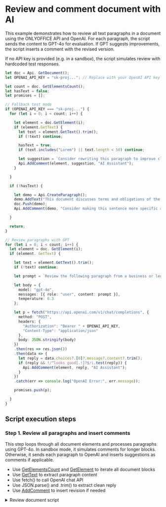 # Review and comment document with AI

This example demonstrates how to review all text paragraphs in a document using the ONLYOFFICE API and OpenAI. For each paragraph, the script sends the content to GPT-4o for evaluation. If GPT suggests improvements, the script inserts a comment with the revised version.

If no API key is provided (e.g. in a sandbox), the script simulates review with hardcoded test responses.

```ts editor-docx zoom=60
let doc = Api. GetDocument(); 
let OPENAI_API_KEY = "sk-proj..."; // Replace with your OpenAI API key

let count = doc. GetElementsCount(); 
let hasText = false; 
let promises = []; 

// Fallback test mode
if (OPENAI_API_KEY === "sk-proj...") {
  for (let i = 0; i < count; i++) {

    let element = doc.GetElement(i);
    if (element.GetText) {
      let text = element.GetText().trim();
      if (!text) continue;

      hasText = true;
      if (text.includes("Lorem") || text.length < 50) continue;

      let suggestion = `Consider rewriting this paragraph to improve clarity and formality.` ;
      Api.AddComment(element, suggestion, "AI Assistant");
    }

  }

  if (!hasText) {

    let demo = Api.CreateParagraph();
    demo.AddText("This document discusses terms and obligations of the service provider.");
    doc.Push(demo);
    Api.AddComment(demo, "Consider making this sentence more specific and structured.", "AI Assistant");

  }

  return; 
}

// Review paragraphs with GPT
for (let i = 0; i < count; i++) {
  let element = doc. GetElement(i); 
  if (element. GetText) {

    let text = element.GetText().trim();
    if (!text) continue;

    let prompt = `Review the following paragraph from a business or legal document. Assess it for clarity, tone, grammar, and professional style. If it's well-written and requires no changes, respond exactly: "Looks good." If it needs improvement, suggest a concise and constructive revision.\n\nParagraph:\n"${text}"` ;

    let body = {
      model: "gpt-4o",
      messages: [{ role: "user", content: prompt }],
      temperature: 0.3
    };

    let p = fetch("https://api.openai.com/v1/chat/completions", {
      method: "POST",
      headers: {
        "Authorization": "Bearer " + OPENAI_API_KEY,
        "Content-Type": "application/json"
      },
      body: JSON.stringify(body)
    })
    .then(res => res.json())
    .then(data => {
      let reply = data.choices?.[0]?.message?.content?.trim();
      if (reply && !/^looks good[.!]?$/i.test(reply)) {
        Api.AddComment(element, reply, "AI Assistant");
      }
    })
    .catch(err => console.log("OpenAI Error:", err.message));

    promises.push(p);

  }
}

```

## Script execution steps

### Step 1. Review all paragraphs and insert comments

This step loops through all document elements and processes paragraphs using GPT-4o. In sandbox mode, it simulates comments for longer blocks. Otherwise, it sends each paragraph to OpenAI and inserts suggestions as comments if applicable.

- Use [GetElementsCount](../../usage-api/text-document-api/ApiDocument/Methods/GetElementsCount.md) and [GetElement](../../usage-api/text-document-api/ApiDocument/Methods/GetElement.md) to iterate all document blocks
- Use [GetText](../../usage-api/text-document-api/ApiParagraph/Methods/GetText.md) to extract paragraph content
- Use fetch() to call OpenAI chat API
- Use JSON.parse() and .trim() to extract clean reply
- Use [AddComment](../../usage-api/text-document-api/Api/Methods/AddComment.md) to insert revision if needed

<details>
  <summary>Review document script</summary>

    ```ts
    let OPENAI_API_KEY = "sk-proj..."; // Replace with your OpenAI API key

    let count = doc.GetElementsCount();
    let hasText = false;
    let promises = [];

    // Fallback test mode
    if (OPENAI_API_KEY === "sk-proj...") {
      for (let i = 0; i < count; i++) {
        let element = doc.GetElement(i);
        if (element.GetText) {
          let text = element.GetText().trim();
          if (!text) continue;

          hasText = true;
          if (text.includes("Lorem") || text.length < 50) continue;

          let suggestion = `Consider rewriting this paragraph to improve clarity and formality.`;
          Api.AddComment(element, suggestion, "AI Assistant");
        }
      }

      if (!hasText) {
        let demo = Api.CreateParagraph();
        demo.AddText("This document discusses terms and obligations of the service provider.");
        doc.Push(demo);
        Api.AddComment(demo, "Consider making this sentence more specific and structured.", "AI Assistant");
      }

      return;
    }

    for (let i = 0; i < count; i++) {
      let element = doc.GetElement(i);
      if (element.GetText) {
        let text = element.GetText().trim();
        if (!text) continue;

        let prompt = `Review the following paragraph from a business or legal document. Assess it for clarity, tone, grammar, and professional style. If it's well-written and requires no changes, respond exactly: "Looks good." If it needs improvement, suggest a concise and constructive revision.\n\nParagraph:\n"${text}"`;

        let body = {
          model: "gpt-4o",
          messages: [{ role: "user", content: prompt }],
          temperature: 0.3
        };

        let p = fetch("https://api.openai.com/v1/chat/completions", {
          method: "POST",
          headers: {
            "Authorization": "Bearer " + OPENAI_API_KEY,
            "Content-Type": "application/json"
          },
          body: JSON.stringify(body)
        })
        .then(res => res.json())
        .then(data => {
          let reply = data.choices?.[0]?.message?.content?.trim();
          if (reply && !/^looks good[.!]?$/i.test(reply)) {
            Api.AddComment(element, reply, "AI Assistant");
          }
        })
        .catch(err => console.log("OpenAI Error:", err.message));

        promises.push(p);
      }
    }
    ```

</details>
